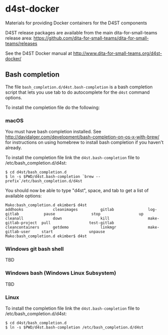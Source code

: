 # d4st-docker
Materials for providing Docker containers for the D4ST components

D4ST release packages are available from the main dita-for-small-teams release area: https://github.com/dita-for-small-teams/dita-for-small-teams/releases

See the D4ST Docker manual at http://www.dita-for-small-teams.org/d4st-docker/

## Bash completion

The file `bash_completion.d/d4st.bash-completion` is a bash completion script that lets you 
use tab to do autocomplete for the `d4st` command options.

To install the completion file do the following:

### macOS

You must have bash completion installed. See http://davidalger.com/development/bash-completion-on-os-x-with-brew/ for instructions on using homebrew to install bash completion if you haven't already.

To install the completion file link the `d4st.bash-completion` file to  /etc/bash_completion.d/d4st:

```
$ cd d4st/bash_completion.d
$ ln -s $PWD/d4st.bash-completion `brew --prefix`/etc/bash_completion.d/d4st
```

You should now be able to type "d4st", space, and tab to get a list of available options:
```
Mako:bash_completion.d ekimber$ d4st 
addhooks             cleanimages          gitlab               log-gitlab           pause                stop                 up                   
cleanall             down                 kill                 make-gitlab-project  pull                 test-gitlab          
cleancontainers      getdemo              linkmgr              make-gitlab-user     start                unpause              
Mako:bash_completion.d ekimber$ d4st 
```

### Windows git bash shell

TBD

### Windows bash (Windows Linux Subsystem)

TBD

### Linux

To install the completion file link the `d4st.bash-completion` file to  /etc/bash_completion.d/d4st:

```
$ cd d4st/bash_completion.d
$ ln -s $PWD/d4st.bash-completion /etc/bash_completion.d/d4st
```


